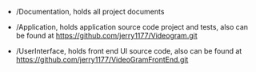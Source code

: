 - /Documentation, holds all project documents

- /Application, holds application source code project and tests,
also can be found at https://github.com/jerry1177/Videogram.git

- /UserInterface, holds front end UI source code,
also can be found at https://github.com/jerry1177/VideoGramFrontEnd.git